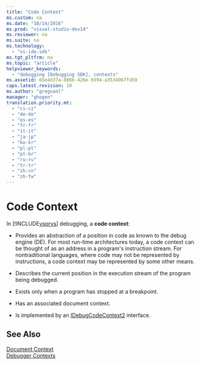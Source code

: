 ```yaml
---
title: "Code Context"
ms.custom: na
ms.date: "10/14/2016"
ms.prod: "visual-studio-dev14"
ms.reviewer: na
ms.suite: na
ms.technology: 
  - "vs-ide-sdk"
ms.tgt_pltfrm: na
ms.topic: "article"
helpviewer_keywords: 
  - "debugging [Debugging SDK], contexts"
ms.assetid: 65e4d37a-086b-426e-9394-a3534967fd59
caps.latest.revision: 10
ms.author: "gregvanl"
manager: "ghogen"
translation.priority.mt: 
  - "cs-cz"
  - "de-de"
  - "es-es"
  - "fr-fr"
  - "it-it"
  - "ja-jp"
  - "ko-kr"
  - "pl-pl"
  - "pt-br"
  - "ru-ru"
  - "tr-tr"
  - "zh-cn"
  - "zh-tw"
---
```

# Code Context
In [!INCLUDE[vsprvs](../codequality/includes/vsprvs_md.md)] debugging, a **code context**:  
  
-   Provides an abstraction of a position in code as known to the debug engine (DE). For most run-time architectures today, a code context can be thought of as an address in a program's instruction stream. For nontraditional languages, where code may not be represented by instructions, a code context may be represented by some other means.  
  
-   Describes the current position in the execution stream of the program being debugged.  
  
-   Exists only when a program has stopped at a breakpoint.  
  
-   Has an associated document context.  
  
-   Is implemented by an [IDebugCodeContext2](../extensibility/idebugcodecontext2.md) interface.  
  
## See Also  
 [Document Context](../extensibility/document-context.md)   
 [Debugger Contexts](../extensibility/debugger-contexts.md)